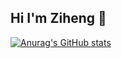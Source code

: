 ## Hi I'm Ziheng 👋
[![Anurag's GitHub stats](https://github-readme-stats.vercel.app/api?username=Link7808)](https://github.com/Link7808/github-readme-stats)
